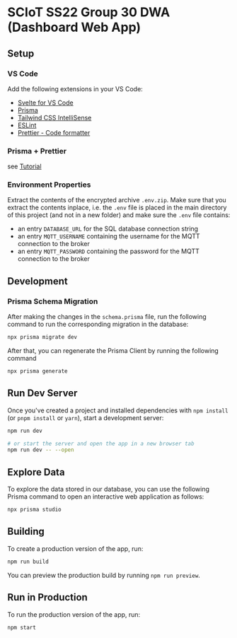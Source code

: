 # SCIoT SS22 Group 30 DWA (Dashboard Web App)

## Setup

### VS Code

Add the following extensions in your VS Code:
- [Svelte for VS Code](https://marketplace.visualstudio.com/items?itemName=svelte.svelte-vscode)
- [Prisma](https://marketplace.visualstudio.com/items?itemName=Prisma.prisma)
- [Tailwind CSS IntelliSense](https://marketplace.visualstudio.com/items?itemName=bradlc.vscode-tailwindcss)
- [ESLint](https://marketplace.visualstudio.com/items?itemName=dbaeumer.vscode-eslint)
- [Prettier - Code formatter](https://marketplace.visualstudio.com/items?itemName=esbenp.prettier-vscode)

### Prisma + Prettier

see [Tutorial](https://github.com/prisma/prisma/issues/1761#issuecomment-741951775)

### Environment Properties

Extract the contents of the encrypted archive `.env.zip`. Make sure that you extract the contents inplace, i.e. the `.env` file is placed in the main directory of this project (and not in a new folder) and make sure the `.env` file contains:

- an entry `DATABASE_URL` for the SQL database connection string
- an entry `MQTT_USERNAME` containing the username for the MQTT connection to the broker
- an entry `MQTT_PASSWORD` containing the password for the MQTT connection to the broker

## Development

### Prisma Schema Migration

After making the changes in the `schema.prisma` file, run the following command to run the corresponding migration in the database:

```bash
npx prisma migrate dev
```

After that, you can regenerate the Prisma Client by running the following command

```bash
npx prisma generate
```

## Run Dev Server

Once you've created a project and installed dependencies with `npm install` (or `pnpm install` or `yarn`), start a development server:

```bash
npm run dev

# or start the server and open the app in a new browser tab
npm run dev -- --open
```

## Explore Data

To explore the data stored in our database, you can use the following Prisma command to open an interactive web application as follows:

```bash
npx prisma studio
```

## Building

To create a production version of the app, run:

```bash
npm run build
```

You can preview the production build by running `npm run preview`.

## Run in Production

To run the production version of the app, run:

```bash
npm start
```
